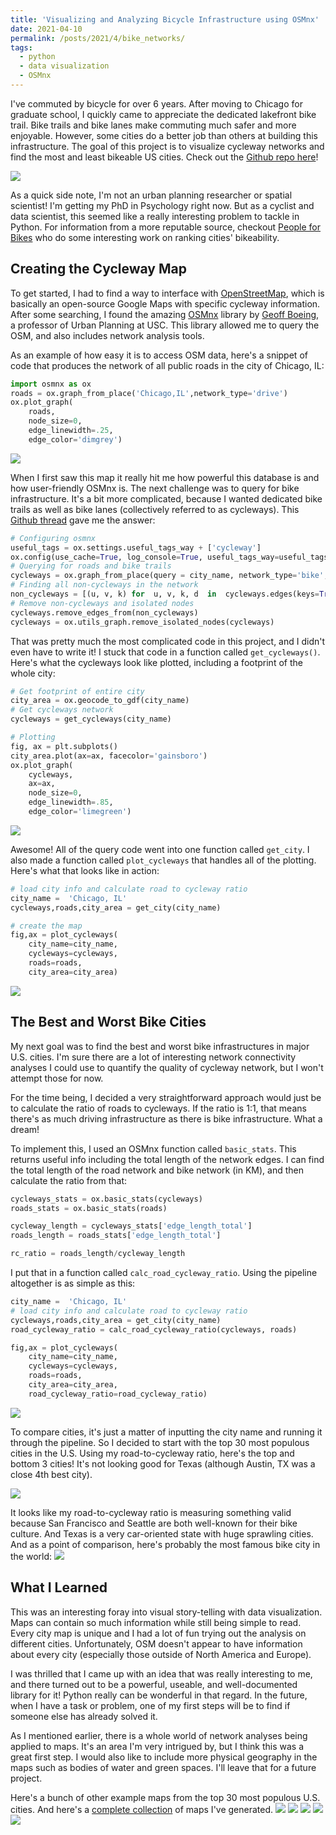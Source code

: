 ```yaml
---
title: 'Visualizing and Analyzing Bicycle Infrastructure using OSMnx'
date: 2021-04-10
permalink: /posts/2021/4/bike_networks/
tags:
  - python
  - data visualization
  - OSMnx
---
```


I've commuted by bicycle for over 6 years. After moving to Chicago for graduate school, I quickly came to appreciate the dedicated lakefront bike trail. Bike trails and bike lanes make commuting much safer and more enjoyable. However, some cities do a better job than others at building this infrastructure. The goal of this project is to visualize cycleway networks and find the most and least bikeable US cities. Check out the [Github repo here](https://github.com/WilliamThyer/bike_networks)!

![](https://williamthyer.github.io/images/bike_networks/best_worst_cities.png)

As a quick side note, I'm not an urban planning researcher or spatial scientist! I'm getting my PhD in Psychology right now. But as a cyclist and data scientist, this seemed like a really interesting problem to tackle in Python. For information from a more reputable source, checkout [People for Bikes](https://www.peopleforbikes.org/) who do some interesting work on ranking cities' bikeability. 

## Creating the Cycleway Map

To get started, I had to find a way to interface with [OpenStreetMap](https://www.openstreetmap.org), which is basically an open-source Google Maps with specific cycleway information. After some searching, I found the amazing [OSMnx](https://osmnx.readthedocs.io/en/stable/) library by [Geoff Boeing](https://geoffboeing.com/), a professor of Urban Planning at USC. This library allowed me to query the OSM, and also includes network analysis tools. 

As an example of how easy it is to access OSM data, here's a snippet of code that produces the network of all public roads in the city of Chicago, IL:

```python
import osmnx as ox
roads = ox.graph_from_place('Chicago,IL',network_type='drive')
ox.plot_graph(
	roads,
	node_size=0,
	edge_linewidth=.25,
	edge_color='dimgrey')
```

![](https://williamthyer.github.io/images/bike_networks/roads.png)

When I first saw this map it really hit me how powerful this database is and how user-friendly OSMnx is. The next challenge was to query for bike infrastructure. It's a bit more complicated, because I wanted dedicated bike trails as well as bike lanes (collectively referred to as cycleways). This [Github thread](https://github.com/gboeing/osmnx/issues/151) gave me the answer:

```python
# Configuring osmnx
useful_tags = ox.settings.useful_tags_way + ['cycleway']
ox.config(use_cache=True, log_console=True, useful_tags_way=useful_tags)
# Querying for roads and bike trails
cycleways = ox.graph_from_place(query = city_name, network_type='bike', simplify=False)
# Finding all non-cycleways in the network
non_cycleways = [(u, v, k) for  u, v, k, d  in  cycleways.edges(keys=True, data=True) if  not ('cycleway'  in  d  or  d['highway']=='cycleway')]
# Remove non-cycleways and isolated nodes
cycleways.remove_edges_from(non_cycleways)
cycleways = ox.utils_graph.remove_isolated_nodes(cycleways)
```

That was pretty much the most complicated code in this project, and I didn't even have to write it! I stuck that code in a function called `get_cycleways()`. Here's what the cycleways look like plotted, including a footprint of the whole city:

```python
# Get footprint of entire city
city_area = ox.geocode_to_gdf(city_name)
# Get cycleways network
cycleways = get_cycleways(city_name)

# Plotting
fig, ax = plt.subplots()
city_area.plot(ax=ax, facecolor='gainsboro')
ox.plot_graph(
	cycleways,
	ax=ax,
	node_size=0,
	edge_linewidth=.85,
	edge_color='limegreen')
```

![](https://williamthyer.github.io/images/bike_networks/cycleways.png)

Awesome! All of the query code went into one function called `get_city`. I also made a function called `plot_cycleways` that handles all of the plotting. Here's what that looks like in action:

```python
# load city info and calculate road to cycleway ratio
city_name =  'Chicago, IL'
cycleways,roads,city_area = get_city(city_name)

# create the map
fig,ax = plot_cycleways(
	city_name=city_name,
	cycleways=cycleways,
	roads=roads,
	city_area=city_area)
```

![](https://williamthyer.github.io/images/bike_networks/no_ratio.png)

## The Best and Worst Bike Cities
My next goal was to find the best and worst bike infrastructures in major U.S. cities. I'm sure there are a lot of interesting network connectivity analyses I could use to quantify the quality of cycleway network, but I won't attempt those for now.

For the time being, I decided a very straightforward approach would just be to calculate the ratio of roads to cycleways. If the ratio is 1:1, that means there's as much driving infrastructure as there is bike infrastructure. What a dream! 

To implement this, I used an OSMnx function called `basic_stats`. This returns useful info including the total length of the network edges. I can find the total length of the road network and bike network (in KM), and then calculate the ratio from that:

```python
cycleways_stats = ox.basic_stats(cycleways)
roads_stats = ox.basic_stats(roads)

cycleway_length = cycleways_stats['edge_length_total']
roads_length = roads_stats['edge_length_total']

rc_ratio = roads_length/cycleway_length
``` 

I put that in a function called `calc_road_cycleway_ratio`. Using the pipeline altogether is as simple as this:

```python
city_name =  'Chicago, IL'
# load city info and calculate road to cycleway ratio
cycleways,roads,city_area = get_city(city_name)
road_cycleway_ratio = calc_road_cycleway_ratio(cycleways, roads)

fig,ax = plot_cycleways(
	city_name=city_name,
	cycleways=cycleways,
	roads=roads,
	city_area=city_area,
	road_cycleway_ratio=road_cycleway_ratio)
```

![](https://williamthyer.github.io/images/bike_networks/Chicago,&#32;IL.png)

To compare cities, it's just a matter of inputting the city name and running it through the pipeline. So I decided to start with the top 30 most populous cities in the U.S. Using my road-to-cycleway ratio, here's the top and bottom 3 cities! It's not looking good for Texas (although Austin, TX was a close 4th best city).

![](https://williamthyer.github.io/images/bike_networks/best_worst_cities.png)

It looks like my road-to-cycleway ratio is measuring something valid because San Francisco and Seattle are both well-known for their bike culture. And Texas is a very car-oriented state with huge sprawling cities. And as a point of comparison, here's probably the most famous bike city in the world:
![](https://williamthyer.github.io/images/bike_networks/Amsterdam,&#32;Netherlands.png)

## What I Learned
This was an interesting foray into visual story-telling with data visualization. Maps can contain so much information while still being simple to read. Every city map is unique and I had a lot of fun trying out the analysis on different cities. Unfortunately, OSM doesn't appear to have information about every city (especially those outside of North America and Europe).

I was thrilled that I came up with an idea that was really interesting to me, and there turned out to be a powerful, useable, and well-documented library for it! Python really can be wonderful in that regard. In the future, when I have a task or problem, one of my first steps will be to find if someone else has already solved it.

As I mentioned earlier, there is a whole world of network analyses being applied to maps. It's an area I'm very intrigued by, but I think this was a great first step. I would also like to include more physical geography in the maps such as bodies of water and green spaces. I'll leave that for a future project.

Here's a bunch of other example maps from the top 30 most populous U.S. cities. And here's a [complete collection](https://github.com/WilliamThyer/bike_networks/tree/master/examples/pdf) of maps I've generated.
![](https://williamthyer.github.io/images/bike_networks/Austin,&#32;TX.png)
![](https://williamthyer.github.io/images/bike_networks/New,&#32;York&#32;City,&#32;NY.png)
![](https://williamthyer.github.io/images/bike_networks/Portland,&#32;OR.png)
![](https://williamthyer.github.io/images/bike_networks/Los&#32;Angeles,&#32;CA.png)
![](https://williamthyer.github.io/images/bike_networks/El&#32;Paso,&#32;TX.png)
